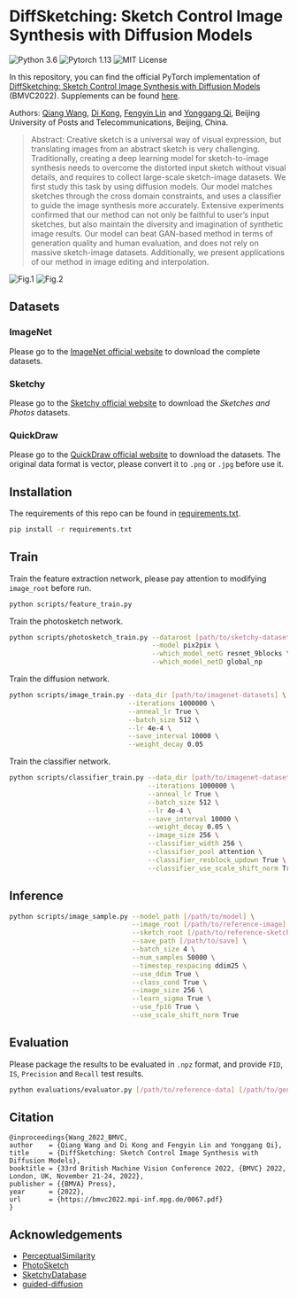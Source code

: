 # DiffSketching: Sketch Control Image Synthesis with Diffusion Models

![Python 3.6](https://img.shields.io/badge/python-3.6-green) ![Pytorch 1.13](https://img.shields.io/badge/pytorch-1.13-green) ![MIT License](https://img.shields.io/badge/licence-MIT-green)

In this repository, you can find the official PyTorch implementation of [DiffSketching: Sketch Control Image Synthesis with Diffusion Models](https://bmvc2022.mpi-inf.mpg.de/0067.pdf) (BMVC2022). Supplements can be found [here](https://bmvc2022.mpi-inf.mpg.de/0067_supp.zip).

Authors: [Qiang Wang](https://scholar.google.com/citations?user=lXyi3t4AAAAJ&hl=en), [Di Kong](https://scholar.google.com/citations?user=7jUAmi8AAAAJ&hl=en), [Fengyin Lin](https://github.com/MercuryMUMU) and [Yonggang Qi](https://qugank.github.io/), Beijing University of Posts and Telecommunications, Beijing, China.

> Abstract: Creative sketch is a universal way of visual expression, but translating images from an abstract sketch is very challenging. Traditionally, creating a deep learning model for sketch-to-image synthesis needs to overcome the distorted input sketch without visual details, and requires to collect large-scale sketch-image datasets. We first study this task by using diffusion models. Our model matches sketches through the cross domain constraints, and uses a classifier to guide the image synthesis more accurately. Extensive experiments confirmed that our method can not only be faithful to user’s input sketches, but also maintain the diversity and imagination of synthetic image results. Our model can beat GAN-based method in terms of generation quality and human evaluation, and does not rely on massive sketch-image datasets. Additionally, we present applications of our method in image editing and interpolation.

![Fig.1](https://github.com/XDUWQ/DiffSketching/blob/main/images/all_generation_V5.png)
![Fig.2](https://github.com/XDUWQ/DiffSketching/blob/main/images/Fig2_V14.png)

## Datasets
### ImageNet
Please go to the [ImageNet official website](https://image-net.org/) to download the complete datasets.

### Sketchy
Please go to the [Sketchy official website](https://sketchy.eye.gatech.edu/) to download the _Sketches and Photos_ datasets.

### QuickDraw
Please go to the [QuickDraw official website](https://github.com/googlecreativelab/quickdraw-dataset) to download the datasets. The original data format is vector, please convert it to `.png` or `.jpg` before use it.

## Installation
The requirements of this repo can be found in [requirements.txt](https://github.com/XDUWQ/DiffSketching/blob/main/requirements.txt).
```bash
pip install -r requirements.txt
```

## Train

Train the feature extraction network, please pay attention to modifying `image_root` before run.
```bash
python scripts/feature_train.py 
```

Train the photosketch network.
```bash
python scripts/photosketch_train.py --dataroot [path/to/sketchy-datasets] \
                                    --model pix2pix \
                                    --which_model_netG resnet_9blocks \
                                    --which_model_netD global_np 
```

Train the diffusion network.
```bash
python scripts/image_train.py --data_dir [path/to/imagenet-datasets] \
                              --iterations 1000000 \
                              --anneal_lr True \
                              --batch_size 512 \
                              --lr 4e-4 \
                              --save_interval 10000 \
                              --weight_decay 0.05
```

Train the classifier network.
```bash
python scripts/classifier_train.py --data_dir [path/to/imagenet-datasets] \
                                   --iterations 1000000 \
                                   --anneal_lr True \
                                   --batch_size 512 \
                                   --lr 4e-4 \
                                   --save_interval 10000 \
                                   --weight_decay 0.05 \
                                   --image_size 256 \
                                   --classifier_width 256 \
                                   --classifier_pool attention \
                                   --classifier_resblock_updown True \
                                   --classifier_use_scale_shift_norm True
```

## Inference
```bash
python scripts/image_sample.py --model_path [/path/to/model] \
                               --image_root [/path/to/reference-image] \
                               --sketch_root [/path/to/reference-sketch] \
                               --save_path [/path/to/save] \
                               --batch_size 4 \
                               --num_samples 50000 \
                               --timestep_respacing ddim25 \
                               --use_ddim True \
                               --class_cond True \
                               --image_size 256 \
                               --learn_sigma True \
                               --use_fp16 True \
                               --use_scale_shift_norm True
```

## Evaluation
Please package the results to be evaluated in `.npz` format, and provide `FID`, `IS`, `Precision` and `Recall` test results.
```bash
python evaluations/evaluator.py [/path/to/reference-data] [/path/to/generate-data]
```

## Citation
```
@inproceedings{Wang_2022_BMVC,
author    = {Qiang Wang and Di Kong and Fengyin Lin and Yonggang Qi},
title     = {DiffSketching: Sketch Control Image Synthesis with Diffusion Models},
booktitle = {33rd British Machine Vision Conference 2022, {BMVC} 2022, London, UK, November 21-24, 2022},
publisher = {{BMVA} Press},
year      = {2022},
url       = {https://bmvc2022.mpi-inf.mpg.de/0067.pdf}
}
```

## Acknowledgements
* [PerceptualSimilarity](https://github.com/richzhang/PerceptualSimilarity)
* [PhotoSketch](https://github.com/mtli/PhotoSketch)
* [SketchyDatabase](https://github.com/CDOTAD/SketchyDatabase)
* [guided-diffusion](https://github.com/openai/guided-diffusion)
